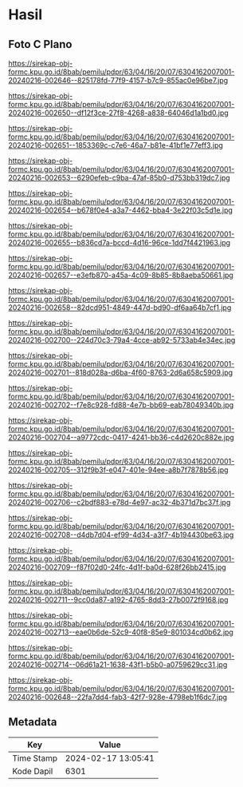 # Hasil

## Foto C Plano

https://sirekap-obj-formc.kpu.go.id/8bab/pemilu/pdpr/63/04/16/20/07/6304162007001-20240216-002646--825178fd-77f9-4157-b7c9-855ac0e96be7.jpg

https://sirekap-obj-formc.kpu.go.id/8bab/pemilu/pdpr/63/04/16/20/07/6304162007001-20240216-002650--df12f3ce-27f8-4268-a838-64046d1a1bd0.jpg

https://sirekap-obj-formc.kpu.go.id/8bab/pemilu/pdpr/63/04/16/20/07/6304162007001-20240216-002651--1853369c-c7e6-46a7-b81e-41bf1e77eff3.jpg

https://sirekap-obj-formc.kpu.go.id/8bab/pemilu/pdpr/63/04/16/20/07/6304162007001-20240216-002653--6290efeb-c9ba-47af-85b0-d753bb319dc7.jpg

https://sirekap-obj-formc.kpu.go.id/8bab/pemilu/pdpr/63/04/16/20/07/6304162007001-20240216-002654--b678f0e4-a3a7-4462-bba4-3e22f03c5d1e.jpg

https://sirekap-obj-formc.kpu.go.id/8bab/pemilu/pdpr/63/04/16/20/07/6304162007001-20240216-002655--b836cd7a-bccd-4d16-96ce-1dd7f4421963.jpg

https://sirekap-obj-formc.kpu.go.id/8bab/pemilu/pdpr/63/04/16/20/07/6304162007001-20240216-002657--e3efb870-a45a-4c09-8b85-8b8aeba50661.jpg

https://sirekap-obj-formc.kpu.go.id/8bab/pemilu/pdpr/63/04/16/20/07/6304162007001-20240216-002658--82dcd951-4849-447d-bd90-df6aa64b7cf1.jpg

https://sirekap-obj-formc.kpu.go.id/8bab/pemilu/pdpr/63/04/16/20/07/6304162007001-20240216-002700--224d70c3-79a4-4cce-ab92-5733ab4e34ec.jpg

https://sirekap-obj-formc.kpu.go.id/8bab/pemilu/pdpr/63/04/16/20/07/6304162007001-20240216-002701--818d028a-d6ba-4f60-8763-2d6a658c5909.jpg

https://sirekap-obj-formc.kpu.go.id/8bab/pemilu/pdpr/63/04/16/20/07/6304162007001-20240216-002702--f7e8c928-fd88-4e7b-bb69-eab78049340b.jpg

https://sirekap-obj-formc.kpu.go.id/8bab/pemilu/pdpr/63/04/16/20/07/6304162007001-20240216-002704--a9772cdc-0417-4241-bb36-c4d2620c882e.jpg

https://sirekap-obj-formc.kpu.go.id/8bab/pemilu/pdpr/63/04/16/20/07/6304162007001-20240216-002705--312f9b3f-e047-401e-94ee-a8b7f7878b56.jpg

https://sirekap-obj-formc.kpu.go.id/8bab/pemilu/pdpr/63/04/16/20/07/6304162007001-20240216-002706--c2bdf883-e78d-4e97-ac32-4b371d7bc37f.jpg

https://sirekap-obj-formc.kpu.go.id/8bab/pemilu/pdpr/63/04/16/20/07/6304162007001-20240216-002708--d4db7d04-ef99-4d34-a3f7-4b194430be63.jpg

https://sirekap-obj-formc.kpu.go.id/8bab/pemilu/pdpr/63/04/16/20/07/6304162007001-20240216-002709--f87f02d0-24fc-4d1f-ba0d-628f26bb2415.jpg

https://sirekap-obj-formc.kpu.go.id/8bab/pemilu/pdpr/63/04/16/20/07/6304162007001-20240216-002711--9cc0da87-a192-4765-8dd3-27b0072f9168.jpg

https://sirekap-obj-formc.kpu.go.id/8bab/pemilu/pdpr/63/04/16/20/07/6304162007001-20240216-002713--eae0b6de-52c9-40f8-85e9-801034cd0b62.jpg

https://sirekap-obj-formc.kpu.go.id/8bab/pemilu/pdpr/63/04/16/20/07/6304162007001-20240216-002714--06d61a21-1638-43f1-b5b0-a0759629cc31.jpg

https://sirekap-obj-formc.kpu.go.id/8bab/pemilu/pdpr/63/04/16/20/07/6304162007001-20240216-002648--22fa7dd4-fab3-42f7-928e-4798eb1f6dc7.jpg


## Metadata

| Key        | Value               |
| ---------- | ------------------- |
| Time Stamp | 2024-02-17 13:05:41 |
| Kode Dapil | 6301                |



